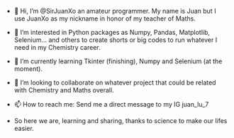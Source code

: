 - 👋 Hi, I’m @SirJuanXo an amateur programmer. My name is Juan but I use JuanXo as my nickname in honor of my teacher of Maths.
- 👀 I’m interested in Python packages as Numpy, Pandas, Matplotlib, Selenium... and others to create shorts or big codes to run whatever I need in my Chemistry career.
- 🌱 I’m currently learning Tkinter (finishing), Numpy and Selenium (at the moment).
- 💞️ I’m looking to collaborate on whatever project that could be related with Chemistry and Maths overall.
- 📫 How to reach me: Send me a direct message to my IG juan_lu_7

- So here we are, learning and sharing, thanks to science to make our lifes easier.
